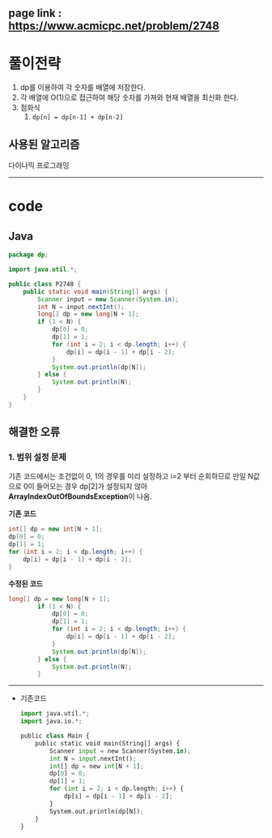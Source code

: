 page link : [https://www.acmicpc.net/problem/2748
](https://www.acmicpc.net/problem/2748
)
---

# 풀이전략

1. dp를 이용하여 각 숫자를 배열에 저장한다.
2. 각 배열에 O(1)으로 접근하여 해당 숫자를 가져와 현재 배열을 최신화 한다.
3. 점화식
    1. `dp[n] = dp[n-1] + dp[n-2]`

## 사용된 알고리즘

다이나믹 프로그래밍

---

# code

## Java

```java
package dp;

import java.util.*;

public class P2748 {
    public static void main(String[] args) {
        Scanner input = new Scanner(System.in);
        int N = input.nextInt();
        long[] dp = new long[N + 1];
        if (1 < N) {
            dp[0] = 0;
            dp[1] = 1;
            for (int i = 2; i < dp.length; i++) {
                dp[i] = dp[i - 1] + dp[i - 2];
            }
            System.out.println(dp[N]);
        } else {
            System.out.println(N);
        }
    }
}

```

## 해결한 오류

### 1. 범위 설정 문제

기존 코드에서는 조건없이 0, 1의 경우를 미리 설정하고 i=2 부터 순회하므로 만일 N값으로 0이 들어오는 경우 dp[2]가 설정되지 않아 **ArrayIndexOutOfBoundsException**이 나옴.

**기존 코드**

```java
int[] dp = new int[N + 1];
dp[0] = 0;
dp[1] = 1;
for (int i = 2; i < dp.length; i++) {
    dp[i] = dp[i - 1] + dp[i - 2];
}
```

**수정된 코드**

```java
long[] dp = new long[N + 1];
        if (1 < N) {
            dp[0] = 0;
            dp[1] = 1;
            for (int i = 2; i < dp.length; i++) {
                dp[i] = dp[i - 1] + dp[i - 2];
            }
            System.out.println(dp[N]);
        } else {
            System.out.println(N);
        }
```

---

- 기존코드
    
    ```python
    import java.util.*;
    import java.io.*;
    
    public class Main {
        public static void main(String[] args) {
            Scanner input = new Scanner(System.in);
            int N = input.nextInt();
            int[] dp = new int[N + 1];
            dp[0] = 0;
            dp[1] = 1;
            for (int i = 2; i < dp.length; i++) {
                dp[i] = dp[i - 1] + dp[i - 2];
            }
            System.out.println(dp[N]);
        }
    }
    ```
